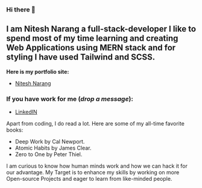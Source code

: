 ### Hi there 👋
## I am Nitesh Narang a full-stack-developer I like to spend most of my time learning and creating Web Applications using MERN stack and for styling I have used Tailwind and SCSS.

**Here is my portfolio site:**
* [Nitesh Narang](https://niteshnarang.netlify.app/)

### If you have work for me (_drop a message_):
* [LinkedIN](https://www.linkedin.com/in/nitesh-narang-72511295/)

Apart from coding, I do read a lot. Here are some of my all-time favorite books:
* Deep Work by Cal Newport.
* Atomic Habits by James Clear.
* Zero to One by Peter Thiel.

I am curious to know how human minds work and how we can hack it for our advantage.
My Target is to enhance my skills by working on more Open-source Projects and eager to learn from like-minded people.
<!--
**theniteshnarang/theniteshnarang** is a ✨ _special_ ✨ repository because its `README.md` (this file) appears on your GitHub profile.

Here are some ideas to get you started:

- 🔭 I’m currently working on JavaScript
- 🌱 I’m currently learning React
- 👯 I’m looking to collaborate on Front-End-Projects
- 🤔 I’m looking for help with P
- 💬 Ask me about ...
- 📫 How to reach me: ...
- 😄 Pronouns: ...
- ⚡ Fun fact: ...

--!>

